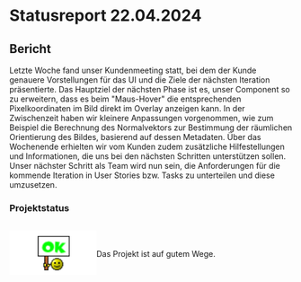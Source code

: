 # Statusreport 22.04.2024

## Bericht

Letzte Woche fand unser Kundenmeeting statt, bei dem der Kunde genauere Vorstellungen für das UI und die Ziele der nächsten Iteration präsentierte. Das Hauptziel der nächsten Phase ist es, unser Component so zu erweitern, dass es beim "Maus-Hover" die entsprechenden Pixelkoordinaten im Bild direkt im Overlay anzeigen kann. In der Zwischenzeit haben wir kleinere Anpassungen vorgenommen, wie zum Beispiel die Berechnung des Normalvektors zur Bestimmung der räumlichen Orientierung des Bildes, basierend auf dessen Metadaten. Über das Wochenende erhielten wir vom Kunden zudem zusätzliche Hilfestellungen und Informationen, die uns bei den nächsten Schritten unterstützen sollen. Unser nächster Schritt als Team wird nun sein, die Anforderungen für die kommende Iteration in User Stories bzw. Tasks zu unterteilen und diese umzusetzen.

### Projektstatus

<div style="display:flex;align-items:center;">

![Das Projekt ist auf gutem Wege](./Grafiken/ok.png)

<p>Das Projekt ist auf gutem Wege.</p>
</div>
